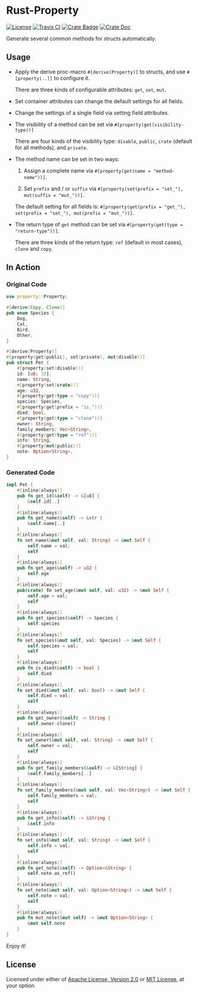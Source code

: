 # Rust-Property

[![License]](#license)
[![Travis CI]](https://travis-ci.com/yangby-cryptape/rust-property)
[![Crate Badge]](https://crates.io/crates/property)
[![Crate Doc]](https://docs.rs/property)

Generate several common methods for structs automatically.

[License]: https://img.shields.io/badge/License-Apache--2.0%20OR%20MIT-blue.svg
[Travis CI]: https://img.shields.io/travis/com/yangby-cryptape/rust-property.svg
[Crate Badge]: https://img.shields.io/crates/v/property.svg
[Crate Doc]: https://docs.rs/property/badge.svg

## Usage

- Apply the derive proc-macro `#[derive(Property)]` to structs, and use `#[property(..)]` to configure it.

  There are three kinds of configurable attributes: `get`, `set`, `mut`.

- Set container attributes can change the default settings for all fields.

- Change the settings of a single field via setting field attributes.

- The visibility of a method can be set via `#[property(get(visibility-type))]`

  There are four kinds of the visibility type: `disable`, `public`, `crate` (default for all methods), and `private`.

- The method name can be set in two ways:

  1. Assign a complete name via `#[property(get(name = "method-name"))]`.

  2. Set `prefix` and / or `suffix` via `#[property(set(prefix = "set_"), mut(suffix = "mut_"))]`.

  The default setting for all fields is: `#[property(get(prefix = "get_"), set(prefix = "set_"), mut(prefix = "mut_"))]`.

- The return type of `get` method can be set via `#[property(get(type = "return-type"))]`.

  There are three kinds of the return type: `ref` (default in most cases), `clone` and `copy`.

## In Action

### Original Code

```rust
use property::Property;

#[derive(Copy, Clone)]
pub enum Species {
    Dog,
    Cat,
    Bird,
    Other,
}

#[derive(Property)]
#[property(get(public), set(private), mut(disable))]
pub struct Pet {
    #[property(set(disable))]
    id: [u8; 32],
    name: String,
    #[property(set(crate))]
    age: u32,
    #[property(get(type = "copy"))]
    species: Species,
    #[property(get(prefix = "is_"))]
    died: bool,
    #[property(get(type = "clone"))]
    owner: String,
    family_members: Vec<String>,
    #[property(get(type = "ref"))]
    info: String,
    #[property(mut(public))]
    note: Option<String>,
}
```

### Generated Code

```rust
impl Pet {
    #[inline(always)]
    pub fn get_id(&self) -> &[u8] {
        &self.id[..]
    }
    #[inline(always)]
    pub fn get_name(&self) -> &str {
        &self.name[..]
    }
    #[inline(always)]
    fn set_name(&mut self, val: String) -> &mut Self {
        self.name = val;
        self
    }
    #[inline(always)]
    pub fn get_age(&self) -> u32 {
        self.age
    }
    #[inline(always)]
    pub(crate) fn set_age(&mut self, val: u32) -> &mut Self {
        self.age = val;
        self
    }
    #[inline(always)]
    pub fn get_species(&self) -> Species {
        self.species
    }
    #[inline(always)]
    fn set_species(&mut self, val: Species) -> &mut Self {
        self.species = val;
        self
    }
    #[inline(always)]
    pub fn is_died(&self) -> bool {
        self.died
    }
    #[inline(always)]
    fn set_died(&mut self, val: bool) -> &mut Self {
        self.died = val;
        self
    }
    #[inline(always)]
    pub fn get_owner(&self) -> String {
        self.owner.clone()
    }
    #[inline(always)]
    fn set_owner(&mut self, val: String) -> &mut Self {
        self.owner = val;
        self
    }
    #[inline(always)]
    pub fn get_family_members(&self) -> &[String] {
        &self.family_members[..]
    }
    #[inline(always)]
    fn set_family_members(&mut self, val: Vec<String>) -> &mut Self {
        self.family_members = val;
        self
    }
    #[inline(always)]
    pub fn get_info(&self) -> &String {
        &self.info
    }
    #[inline(always)]
    fn set_info(&mut self, val: String) -> &mut Self {
        self.info = val;
        self
    }
    #[inline(always)]
    pub fn get_note(&self) -> Option<&String> {
        self.note.as_ref()
    }
    #[inline(always)]
    fn set_note(&mut self, val: Option<String>) -> &mut Self {
        self.note = val;
        self
    }
    #[inline(always)]
    pub fn mut_note(&mut self) -> &mut Option<String> {
        &mut self.note
    }
}
```

Enjoy it!

## License

Licensed under either of [Apache License, Version 2.0] or [MIT License], at
your option.

[Apache License, Version 2.0]: LICENSE-APACHE
[MIT License]: LICENSE-MIT
